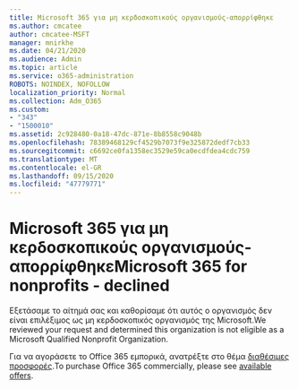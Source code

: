 ```yaml
---
title: Microsoft 365 για μη κερδοσκοπικούς οργανισμούς-απορρίφθηκε
ms.author: cmcatee
author: cmcatee-MSFT
manager: mnirkhe
ms.date: 04/21/2020
ms.audience: Admin
ms.topic: article
ms.service: o365-administration
ROBOTS: NOINDEX, NOFOLLOW
localization_priority: Normal
ms.collection: Adm_O365
ms.custom:
- "343"
- "1500010"
ms.assetid: 2c928480-0a18-47dc-871e-8b8558c9048b
ms.openlocfilehash: 78389468129cf4529b7073f9e325872dedf7cb33
ms.sourcegitcommit: c6692ce0fa1358ec3529e59ca0ecdfdea4cdc759
ms.translationtype: MT
ms.contentlocale: el-GR
ms.lasthandoff: 09/15/2020
ms.locfileid: "47779771"
---
```

# <a name="microsoft-365-for-nonprofits---declined"></a><span data-ttu-id="5de8c-102">Microsoft 365 για μη κερδοσκοπικούς οργανισμούς-απορρίφθηκε</span><span class="sxs-lookup"><span data-stu-id="5de8c-102">Microsoft 365 for nonprofits - declined</span></span>

<span data-ttu-id="5de8c-103">Εξετάσαμε το αίτημά σας και καθορίσαμε ότι αυτός ο οργανισμός δεν είναι επιλέξιμος ως μη κερδοσκοπικός οργανισμός της Microsoft.</span><span class="sxs-lookup"><span data-stu-id="5de8c-103">We reviewed your request and determined this organization is not eligible as a Microsoft Qualified Nonprofit Organization.</span></span>
  
<span data-ttu-id="5de8c-104">Για να αγοράσετε το Office 365 εμπορικά, ανατρέξτε στο θέμα [διαθέσιμες προσφορές](https://portal.office.com/AdminPortal/Home).</span><span class="sxs-lookup"><span data-stu-id="5de8c-104">To purchase Office 365 commercially, please see [available offers](https://portal.office.com/AdminPortal/Home).</span></span>

